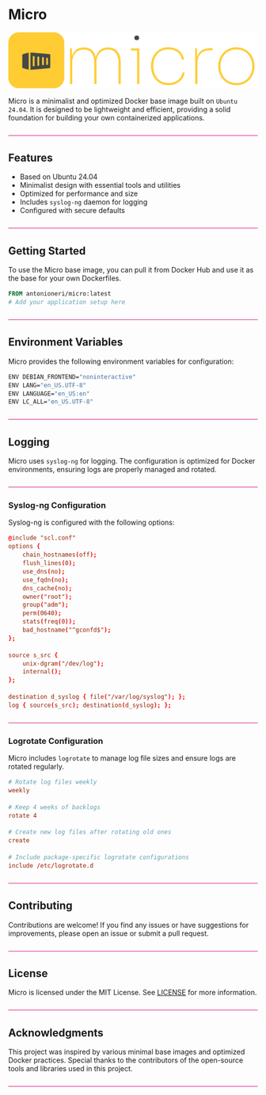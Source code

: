 # Micro

![micro](/.design/logo.png)

Micro is a minimalist and optimized Docker base image built on `Ubuntu 24.04`. It is designed to be lightweight and efficient, providing a solid foundation for building your own containerized applications.

![Divider](/.design/divider.png)

## Features

- Based on Ubuntu 24.04
- Minimalist design with essential tools and utilities
- Optimized for performance and size
- Includes `syslog-ng` daemon for logging
- Configured with secure defaults

![Divider](/.design/divider.png)

## Getting Started

To use the Micro base image, you can pull it from Docker Hub and use it as the base for your own Dockerfiles.

```dockerfile
FROM antonioneri/micro:latest
# Add your application setup here
```

![Divider](/.design/divider.png)

## Environment Variables

Micro provides the following environment variables for configuration:

```sh
ENV DEBIAN_FRONTEND="noninteractive"
ENV LANG="en_US.UTF-8"
ENV LANGUAGE="en_US:en"
ENV LC_ALL="en_US.UTF-8"
```

![Divider](/.design/divider.png)

## Logging

Micro uses `syslog-ng` for logging. The configuration is optimized for Docker environments, ensuring logs are properly managed and rotated.

![Divider](/.design/divider.png)

### Syslog-ng Configuration

Syslog-ng is configured with the following options:

```conf
@include "scl.conf"
options {
    chain_hostnames(off);
    flush_lines(0);
    use_dns(no);
    use_fqdn(no);
    dns_cache(no);
    owner("root");
    group("adm");
    perm(0640);
    stats(freq(0));
    bad_hostname("^gconfd$");
};

source s_src {
    unix-dgram("/dev/log");
    internal();
};

destination d_syslog { file("/var/log/syslog"); };
log { source(s_src); destination(d_syslog); };
```

![Divider](/.design/divider.png)

### Logrotate Configuration

Micro includes `logrotate` to manage log file sizes and ensure logs are rotated regularly.

```conf
# Rotate log files weekly
weekly

# Keep 4 weeks of backlogs
rotate 4

# Create new log files after rotating old ones
create

# Include package-specific logrotate configurations
include /etc/logrotate.d
```

![Divider](/.design/divider.png)

## Contributing

Contributions are welcome! If you find any issues or have suggestions for improvements, please open an issue or submit a pull request.

![Divider](/.design/divider.png)

## License

Micro is licensed under the MIT License. See [LICENSE](LICENSE) for more information.

![Divider](/.design/divider.png)

## Acknowledgments

This project was inspired by various minimal base images and optimized Docker practices. Special thanks to the contributors of the open-source tools and libraries used in this project.

![Divider](/.design/divider.png)